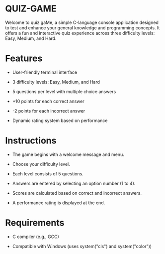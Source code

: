 # QUIZ-GAME
Welcome to quiz gaMe, a simple C-language console application designed to test and enhance your general knowledge and programming concepts. It offers a fun and interactive quiz experience across three difficulty levels: Easy, Medium, and Hard.
# Features
- User-friendly terminal interface

- 3 difficulty levels: Easy, Medium, and Hard

- 5 questions per level with multiple choice answers

- +10 points for each correct answer

- -2 points for each incorrect answer

- Dynamic rating system based on performance
# Instructions
- The game begins with a welcome message and menu.

- Choose your difficulty level.

- Each level consists of 5 questions.

- Answers are entered by selecting an option number (1 to 4).

- Scores are calculated based on correct and incorrect answers.

- A performance rating is displayed at the end.
# Requirements
- C compiler (e.g., GCC)

- Compatible with Windows (uses system("cls") and system("color"))
